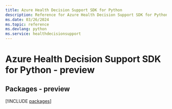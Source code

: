 ```yaml
---
title: Azure Health Decision Support SDK for Python
description: Reference for Azure Health Decision Support SDK for Python
ms.date: 03/26/2024
ms.topic: reference
ms.devlang: python
ms.service: healthdecisionsupport
---
```

# Azure Health Decision Support SDK for Python - preview
## Packages - preview
[!INCLUDE [packages](health-decision-support-index.md)]